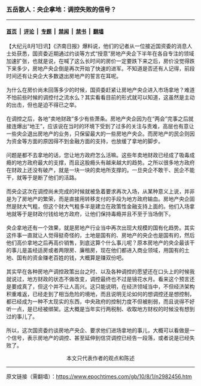 ### 五岳散人：央企拿地：调控失败的信号？

---

#### [首页](../../../..?n2982456) &nbsp;|&nbsp; [评论](../../../../../epoch-comment?n2982456) &nbsp;|&nbsp; [专题](../../../../../epoch-special?n2982456) &nbsp;|&nbsp; [禁闻](../../../../../epoch-news?n2982456) &nbsp;|&nbsp; [禁书](../../../../../books?n2982456) &nbsp;|&nbsp; [翻墙](https://github.com/gfw-breaker/nogfw/blob/master/README.md?n2982456)


<div class="post_content" id="artbody" itemprop="articleBody">
 <!-- article content begin -->
 <p>
  【大纪元8月1日讯】《济南日报》爆料说，他们的记者从一位接近国资委的消息人士处获悉，国资委近期通过约谈等方式“授意”房地产央企下半年在各自专注的领域加速扩张，也就是说，在喊了这么长时间的房价一定要跌下来之后，房价没觉得跌下来多少，房地产央企倒是再次开始了快速的进军。不知道是否还有人记得，前段时间还有让央企大多数退出房地产的誓言在耳呢。
  <br/>
  <br/>
  为什么在房价尚未回落多少的时候，国资委赶紧让房地产央企进入市场拿地？难道不怕前些时候的调控付之流水么？其实看看目前的形式就可以知道，这虽然是主动的出击，但也是迫不得已之举。
  <br/>
  <br/>
  在调控之后，各地“卖地财政”多少有些萧条。房地产央企因为在“两会”完事之后就接连爆出“地王”，应该说在当时的环境下受到了过多的关注与责难，高层也有意让一些央企退出房地产的业务，只保留最大的一些房地产央企。而房地产的民企则因为资金等方面的原因得不到金融方面的支持，也放缓了拿地的脚步。
  <br/>
  <br/>
  问题是都不去拿地的话，您让地方政府怎么活嘛。这些年卖地财政已经成了吸毒成瘾的地方政府最大的支撑，而且这股瘾头有越来越大的趋势。之所以很多地方政府在财政上还没有破产，就是一块一块的卖地所支撑的。一旦央企不敢干、民企不能干，就等于是断了他们的活路。
  <br/>
  <br/>
  而央企这次在调控尚未完成的时候就被急着要求再次入场，从某种意义上说，并非是为了房地产的繁荣，而是直接用转移支付的手段为地方政府输血。房地产央企固然是财大气粗，但这个财大气粗多半是建立在政策性金融支持上面的。他们入场拿地就等于是财政付钱给地方政府，让他们保持毒瘾并且不至于当场倒下。
  <br/>
  <br/>
  央企拿地还有一个效果，就是房地产行业当中再次出现大规模的国有化趋势。其实这件事一直就让人觉得挺奇怪的，土地是国有的、房地产的央企也是国有的，然后他们高价拿地之后再高价销售，到底这算个什么事儿呢？原本房地产的央企最该干的事儿是盖经适房或者两限房、廉租房，现在他们都进入商业领域，用国有的土地、国有的资金赚老百姓的钱，大概算是赚双份吧。
  <br/>
  <br/>
  其实早在各种房地产调控政策出台之时、以及各种调控的愿望还在口头上的时候我就说过，地方财政的状态不做改变，调控最终也不过是镜花水月。看来这个预言还是要成真了，但这个并不让人高兴。这只能说明，在经济领域当中，不但经济架构积重难返，已经走到了相当危险的境地，而且说明无论如何的想调控还是想控制，都已经成为一种不太现实的东西，中央政府的控制力度不但被削弱，而且说得不好听一点，是已经被绑架。这大概是当年实行两税制、收取地方财权的时候没有想到过的事儿了。
  <br/>
  <br/>
  所以，这次国资委约谈房地产央企、要求他们进场拿地的事儿，大概可以看做是一个信号，表示房地产的调控、甚至延伸到信贷调控已经告一段落，或者说是已经失败了。
  <font color="#ffffff">
   (http://www.dajiyuan.com)
  </font>
  <br/>
  <center>
   <font class="GY13">
    本文只代表作者的观点和陈述
   </font>
  </center>
 </p>
 <!-- article content end -->
 <div id="below_article_ad">
 </div>
</div>


---

原文链接（需翻墙）：https://www.epochtimes.com/gb/10/8/1/n2982456.htm